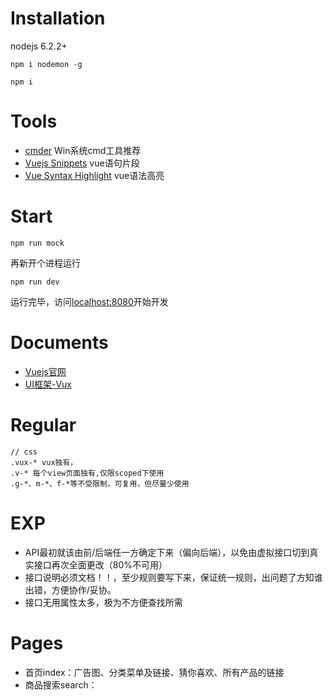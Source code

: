 # Installation

nodejs 6.2.2+

```
npm i nodemon -g
```
```
npm i
```

# Tools

- [cmder](https://github.com/cmderdev/cmder) Win系统cmd工具推荐
- [Vuejs Snippets](https://packagecontrol.io/packages/Vuejs%20Snippets) vue语句片段
- [Vue Syntax Highlight](https://packagecontrol.io/packages/Vue%20Syntax%20Highlight) vue语法高亮


# Start

```
npm run mock
```

再新开个进程运行

```
npm run dev
```

运行完毕，访问[localhost:8080](localhost:8080)开始开发

# Documents

- [Vuejs官网](http://cn.vuejs.org/)
- [UI框架-Vux](https://github.com/airyland/vux)

# Regular

```
// css
.vux-* vux独有，
.v-* 每个view页面独有,仅限scoped下使用
.g-*、m-*、f-*等不受限制，可复用，但尽量少使用
```

# EXP

- API最初就该由前/后端任一方确定下来（偏向后端），以免由虚拟接口切到真实接口再次全面更改（80%不可用）
- 接口说明必须文档！！，至少规则要写下来，保证统一规则，出问题了方知谁出错，方便协作/妥协。
- 接口无用属性太多，极为不方便查找所需


# Pages

- 首页index：广告图、分类菜单及链接、猜你喜欢、所有产品的链接
- 商品搜索search：

